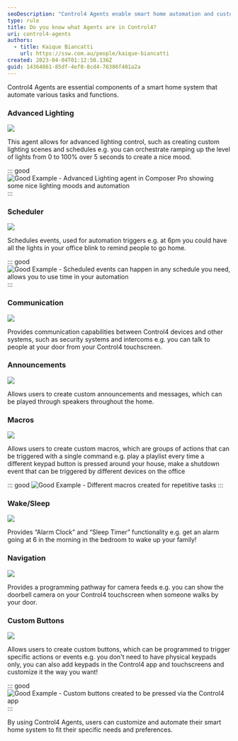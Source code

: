 ```yaml
---
seoDescription: "Control4 Agents enable smart home automation and customization, streamlining daily routines with advanced lighting, scheduling, communication, and more."
type: rule
title: Do you know what Agents are in Control4?
uri: control4-agents
authors:
  - title: Kaique Biancatti
    url: https://ssw.com.au/people/kaique-biancatti
created: 2023-04-04T01:12:50.136Z
guid: 14364861-85df-4ef0-8cd4-76386f401a2a
---
```

Control4 Agents are essential components of a smart home system that automate various tasks and functions.

<!--endintro-->

### Advanced Lighting

![](advanced.jpg)

This agent allows for advanced lighting control, such as creating custom lighting scenes and schedules e.g. you can orchestrate ramping up the level of lights from 0 to 100% over 5 seconds to create a nice mood.

::: good
![Good Example - Advanced Lighting agent in Composer Pro showing some nice lighting moods and automation](advancedlighting.jpg)
:::

### Scheduler

![](scheduler.jpg)

Schedules events, used for automation triggers e.g. at 6pm you could have all the lights in your office blink to remind people to go home.

::: good
![Good Example - Scheduled events can happen in any schedule you need, allows you to use time in your automation](schedulerss.jpg)
:::

### Communication

![](comms.jpg)

Provides communication capabilities between Control4 devices and other systems, such as security systems and intercoms e.g. you can talk to people at your door from your Control4 touchscreen.

### Announcements

![](announc.jpg)

Allows users to create custom announcements and messages, which can be played through speakers throughout the home.

### Macros

![](macro.jpg)

Allows users to create custom macros, which are groups of actions that can be triggered with a single command e.g. play a playlist every time a different keypad button is pressed around your house, make a shutdown event that can be triggered by different devices on the office

::: good
![Good Example - Different macros created for repetitive tasks](macrosss.jpg)
:::

### Wake/Sleep

![](wakeslee.jpg)

Provides “Alarm Clock” and “Sleep Timer” functionality e.g. get an alarm going at 6 in the morning in the bedroom to wake up your family!

### Navigation

![](navi.jpg)

Provides a programming pathway for camera feeds e.g. you can show the doorbell camera on your Control4 touchscreen when someone walks by your door.

### Custom Buttons

![](custom.jpg)

Allows users to create custom buttons, which can be programmed to trigger specific actions or events e.g. you don't need to have physical keypads only, you can also add keypads in the Control4 app and touchscreens and customize it the way you want!

::: good
![Good Example - Custom buttons created to be pressed via the Control4 app](custombuttonsss.jpg)
:::

By using Control4 Agents, users can customize and automate their smart home system to fit their specific needs and preferences.
